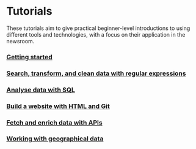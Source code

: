 Tutorials
=========

These tutorials aim to give practical beginner-level introductions to using different tools and technologies, with a focus on their application in the newsroom.

### [Getting started](getting-started)
### [Search, transform, and clean data with regular expressions](search-transform-and-clean-data-with-regular-expressions)
### [Analyse data with SQL](analyse-data-with-sql)
### [Build a website with HTML and Git](build-a-website-with-html-and-git)
### [Fetch and enrich data with APIs](fetch-and-enrich-data-with-apis)
### [Working with geographical data](working-with-geographical-data)
